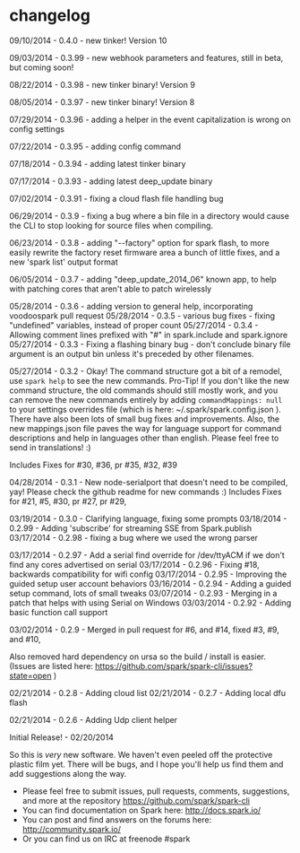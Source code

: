 changelog
=========

09/10/2014 - 0.4.0  - new tinker!  Version 10

09/03/2014 - 0.3.99 - new webhook parameters and features, still in beta, but coming soon!

08/22/2014 - 0.3.98 - new tinker binary! Version 9

08/05/2014 - 0.3.97 - new tinker binary!  Version 8

07/29/2014 - 0.3.96 - adding a helper in the event capitalization is wrong on config settings

07/22/2014 - 0.3.95 - adding config command

07/18/2014 - 0.3.94 - adding latest tinker binary

07/17/2014 - 0.3.93 - adding latest deep_update binary

07/02/2014 - 0.3.91 - fixing a cloud flash file handling bug

06/29/2014 - 0.3.9 - fixing a bug where a bin file in a directory would cause the CLI to stop looking for source files when compiling.

06/23/2014 - 0.3.8 - adding "--factory" option for spark flash, to more easily rewrite the factory reset firmware area
  a bunch of little fixes, and a new 'spark list' output format

06/05/2014 - 0.3.7 - adding "deep_update_2014_06" known app, to help with patching cores that aren't able to patch wirelessly

05/28/2014 - 0.3.6 - adding version to general help, incorporating voodoospark pull request
05/28/2014 - 0.3.5 - various bug fixes - fixing "undefined" variables, instead of proper count
05/27/2014 - 0.3.4 - Allowing comment lines prefixed with "#" in spark.include and spark.ignore
05/27/2014 - 0.3.3 - Fixing a flashing binary bug - don't conclude binary file argument is an output bin unless it's preceded by other filenames.

05/27/2014 - 0.3.2 - Okay! The command structure got a bit of a remodel, use ```spark help``` to see the new commands.
  Pro-Tip!  If you don't like the new command structure, the old commands should still mostly work, and you
  can remove the new commands entirely by adding ```commandMappings: null``` to your settings overrides file
  (which is here: ~/.spark/spark.config.json ).  There have also been lots of small bug fixes and improvements.
  Also, the new mappings.json file paves the way for language support for command descriptions and help in languages
  other than english.  Please feel free to send in translations! :)

  Includes Fixes for #30, #36, pr #35, #32, #39

04/28/2014 - 0.3.1 - New node-serialport that doesn't need to be compiled, yay!  Please check the github readme for new
  commands :)
  Includes Fixes for #21, #5, #30, pr #27, pr #29,

03/19/2014 - 0.3.0 - Clarifying language, fixing some prompts
03/18/2014 - 0.2.99 - Adding 'subscribe' for streaming SSE from Spark.publish
03/17/2014 - 0.2.98 - fixing a bug where we used the wrong parser

03/17/2014 - 0.2.97 - Add a serial find override for /dev/ttyACM if we don't find any cores advertised on serial
03/17/2014 - 0.2.96 - Fixing #18, backwards compatibility for wifi config
03/17/2014 - 0.2.95 - Improving the guided setup user account behaviors
03/16/2014 - 0.2.94 - Adding a guided setup command, lots of small tweaks
03/07/2014 - 0.2.93 - Merging in a patch that helps with using Serial on Windows
03/03/2014 - 0.2.92 - Adding basic function call support

03/02/2014 - 0.2.9 - Merged in pull request for #6, and #14, fixed #3, #9, and #10,

  Also removed hard dependency on ursa so the build / install is easier.
  (Issues are listed here: https://github.com/spark/spark-cli/issues?state=open )

02/21/2014 - 0.2.8 - Adding cloud list
02/21/2014 - 0.2.7 - Adding local dfu flash

02/21/2014 - 0.2.6 - Adding Udp client helper


Initial Release! - 02/20/2014

  So this is _very_ new software.  We haven't even peeled off the protective plastic film yet.
  There will be bugs, and I hope you'll help us find them and add suggestions along the way.


* Please feel free to submit issues, pull requests, comments, suggestions, and more at the repository https://github.com/spark/spark-cli
* You can find documentation on Spark here: http://docs.spark.io/
* You can post and find answers on the forums here: http://community.spark.io/
* Or you can find us on IRC at freenode #spark


